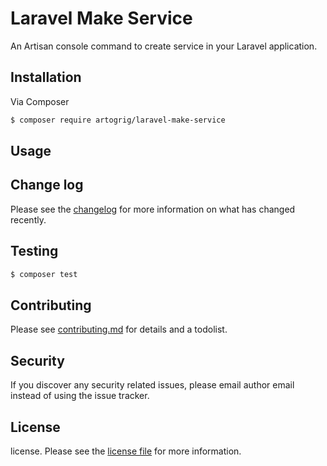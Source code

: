 # Laravel Make Service

An Artisan console command to create service in your Laravel application.

## Installation

Via Composer

``` bash
$ composer require artogrig/laravel-make-service
```

## Usage

## Change log

Please see the [changelog](changelog.md) for more information on what has changed recently.

## Testing

``` bash
$ composer test
```

## Contributing

Please see [contributing.md](contributing.md) for details and a todolist.

## Security

If you discover any security related issues, please email author email instead of using the issue tracker.

## License

license. Please see the [license file](license.md) for more information.

[ico-version]: https://img.shields.io/packagist/v/artogrig/laravelmakeservice.svg?style=flat-square
[ico-downloads]: https://img.shields.io/packagist/dt/artogrig/laravelmakeservice.svg?style=flat-square
[ico-travis]: https://img.shields.io/travis/artogrig/laravelmakeservice/master.svg?style=flat-square
[ico-styleci]: https://styleci.io/repos/12345678/shield

[link-packagist]: https://packagist.org/packages/artogrig/laravelmakeservice
[link-downloads]: https://packagist.org/packages/artogrig/laravelmakeservice
[link-travis]: https://travis-ci.org/artogrig/laravelmakeservice
[link-styleci]: https://styleci.io/repos/12345678
[link-author]: https://github.com/artogrig
[link-contributors]: ../../contributors]